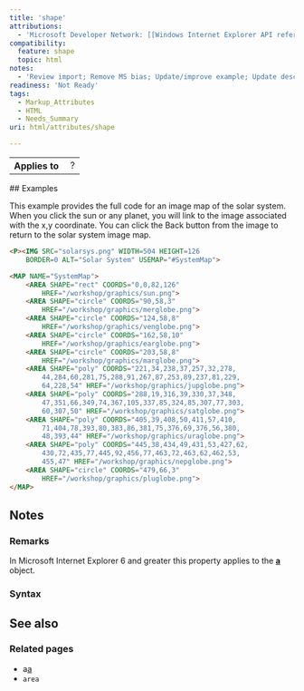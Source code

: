 ```yaml
---
title: 'shape'
attributions:
  - 'Microsoft Developer Network: [[Windows Internet Explorer API reference](http://msdn.microsoft.com/en-us/library/ie/hh828809%28v=vs.85%29.aspx) Article]'
compatibility:
  feature: shape
  topic: html
notes:
  - 'Review import; Remove MS bias; Update/improve example; Update descriptions; Fix lists & compatibility info'
readiness: 'Not Ready'
tags:
  - Markup_Attributes
  - HTML
  - Needs_Summary
uri: html/attributes/shape

---
```

<table class="wikitable">
<tr>
<th>
Applies to

</th>
<td>
 ?

</td>
</tr>
</table>
## Examples

This example provides the full code for an image map of the solar system. When you click the sun or any planet, you will link to the image associated with the x,y coordinate. You can click the Back button from the image to return to the solar system image map.

``` html
<P><IMG SRC="solarsys.png" WIDTH=504 HEIGHT=126
    BORDER=0 ALT="Solar System" USEMAP="#SystemMap">

<MAP NAME="SystemMap">
    <AREA SHAPE="rect" COORDS="0,0,82,126"
        HREF="/workshop/graphics/sun.png">
    <AREA SHAPE="circle" COORDS="90,58,3"
        HREF="/workshop/graphics/merglobe.png">
    <AREA SHAPE="circle" COORDS="124,58,8"
        HREF="/workshop/graphics/venglobe.png">
    <AREA SHAPE="circle" COORDS="162,58,10"
        HREF="/workshop/graphics/earglobe.png">
    <AREA SHAPE="circle" COORDS="203,58,8"
        HREF="/workshop/graphics/marglobe.png">
    <AREA SHAPE="poly" COORDS="221,34,238,37,257,32,278,
        44,284,60,281,75,288,91,267,87,253,89,237,81,229,
        64,228,54" HREF="/workshop/graphics/jupglobe.png">
    <AREA SHAPE="poly" COORDS="288,19,316,39,330,37,348,
        47,351,66,349,74,367,105,337,85,324,85,307,77,303,
        60,307,50" HREF="/workshop/graphics/satglobe.png">
    <AREA SHAPE="poly" COORDS="405,39,408,50,411,57,410,
        71,404,78,393,80,383,86,381,75,376,69,376,56,380,
        48,393,44" HREF="/workshop/graphics/uraglobe.png">
    <AREA SHAPE="poly" COORDS="445,38,434,49,431,53,427,62,
        430,72,435,77,445,92,456,77,463,72,463,62,462,53,
        455,47" HREF="/workshop/graphics/nepglobe.png">
    <AREA SHAPE="circle" COORDS="479,66,3"
        HREF="/workshop/graphics/pluglobe.png">
</MAP>
```

## Notes

### Remarks

In Microsoft Internet Explorer 6 and greater this property applies to the [**a**](/html/elements/a) object.

### Syntax

## See also

### Related pages

-   a[a](/html/elements/a)
-   `area`
